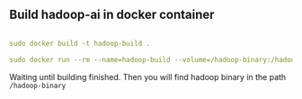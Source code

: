 ## Build hadoop-ai in docker container


```yaml

sudo docker build -t hadoop-build .

sudo docker run --rm --name=hadoop-build --volume=/hadoop-binary:/hadoop-binary hadoop-build

```

Waiting until building finished. 
Then you will find hadoop binary in the path ```/hadoop-binary```
